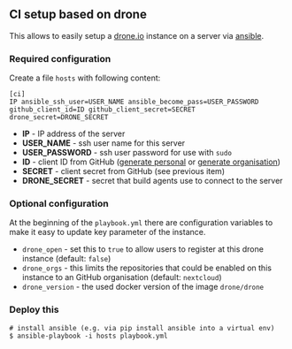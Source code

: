 ## CI setup based on drone

This allows to easily setup a [drone.io](https://drone.io) instance on a server via [ansible](https://www.ansible.com/).

### Required configuration

Create a file `hosts` with following content:

```
[ci]
IP ansible_ssh_user=USER_NAME ansible_become_pass=USER_PASSWORD github_client_id=ID github_client_secret=SECRET drone_secret=DRONE_SECRET
```

 * **IP** - IP address of the server
 * **USER_NAME** - ssh user name for this server
 * **USER_PASSWORD** - ssh user password for use with `sudo`
 * **ID** - client ID from GitHub ([generate personal](https://github.com/settings/applications/new) or [generate organisation](https://github.com/organizations/ORGANISATION/settings/applications/new))
 * **SECRET** - client secret from GitHub (see previous item)
 * **DRONE_SECRET** - secret that build agents use to connect to the server

### Optional configuration

At the beginning of the `playbook.yml` there are configuration variables to make it easy to update key parameter of the instance.

 * `drone_open` - set this to `true` to allow users to register at this drone instance (default: `false`)
 * `drone_orgs` - this limits the repositories that could be enabled on this instance to an GitHub organisation (default: `nextcloud`)
 * `drone_version` - the used docker version of the image `drone/drone`

### Deploy this

```
# install ansible (e.g. via pip install ansible into a virtual env)
$ ansible-playbook -i hosts playbook.yml
```
